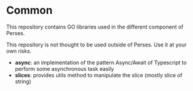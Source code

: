 Common
======

This repository contains GO libraries used in the different component of Perses.

This repository is not thought to be used outside of Perses. Use it at your own risks.

* **async**: an implementation of the pattern Async/Await of Typescript to perform some asynchronous task easily
* **slices**: provides utils method to manipulate the slice (mostly slice of string)
